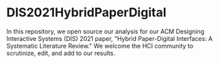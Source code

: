 # DIS2021HybridPaperDigital
In this repository, we open source our analysis for our ACM Designing Interactive Systems (DIS) 2021 paper, "Hybrid Paper-Digital Interfaces: A Systematic Literature Review." We welcome the HCI community to scrutinize, edit, and add to our results.

